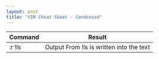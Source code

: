 ```yaml
---
layout: post
title: "VIM Cheat Sheet - Condensed"
---
```

|Command|Result|
|---|---|
|:r !ls|Output From !ls is written into the text|
